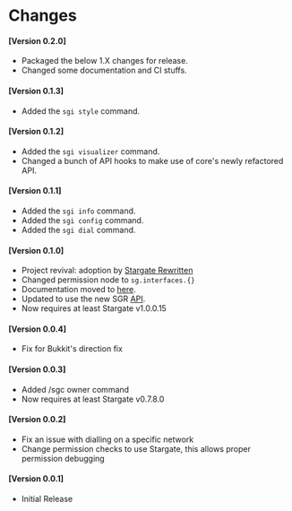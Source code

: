 # Changes

#### [Version 0.2.0]

- Packaged the below 1.X changes for release.
- Changed some documentation and CI stuffs.

#### [Version 0.1.3]

- Added the `sgi style` command.

#### [Version 0.1.2]

- Added the `sgi visualizer` command.
- Changed a bunch of API hooks to make use of core's newly refactored API.

#### [Version 0.1.1]

- Added the `sgi info` command.
- Added the `sgi config` command.
- Added the `sgi dial` command.

#### [Version 0.1.0]

- Project revival: adoption by [Stargate Rewritten](https://sgrewritten.org)
- Changed permission node to `sg.interfaces.{}`
- Documentation moved to [here](https://sgrewitten.org/infosgi).
- Updated to use the new SGR [API](https://sgrewitten.org/api).
- Now requires at least Stargate v1.0.0.15

#### [Version 0.0.4]

 - Fix for Bukkit's direction fix

#### [Version 0.0.3]

 - Added /sgc owner <player> command
 - Now requires at least Stargate v0.7.8.0

#### [Version 0.0.2]

 - Fix an issue with dialling on a specific network
 - Change permission checks to use Stargate, this allows proper permission debugging

#### [Version 0.0.1]

 - Initial Release